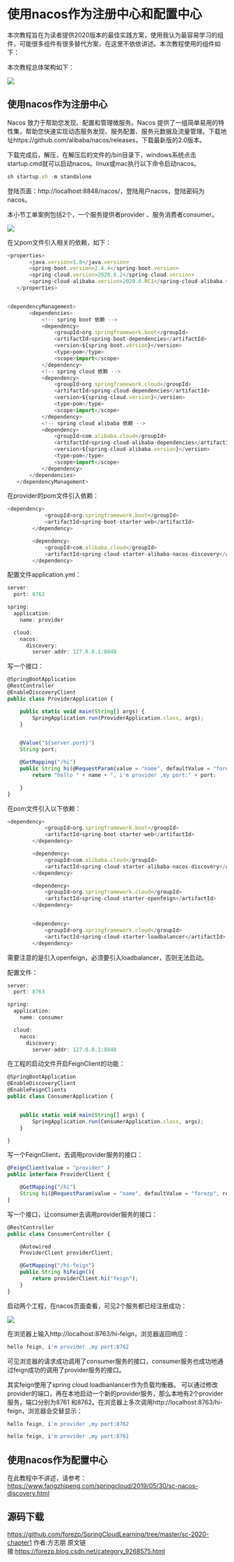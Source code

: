 # 使用nacos作为注册中心和配置中心

本次教程旨在为读者提供2020版本的最佳实践方案，使用我认为最容易学习的组件，可能很多组件有很多替代方案，在这里不依依讲述。本次教程使用的组件如下：

本次教程总体架构如下：

![](https://gitee.com/hezhiyuan007/java-study/raw/master/images/springcloud/bcad28a8-98a6-49fb-ad55-87e69c9cdce2.png)

## 使用nacos作为注册中心

Nacos 致力于帮助您发现、配置和管理微服务。Nacos 提供了一组简单易用的特性集，帮助您快速实现动态服务发现、服务配置、服务元数据及流量管理。下载地址https://github.com/alibaba/nacos/releases，下载最新版的2.0版本。

下载完成后，解压，在解压后的文件的/bin目录下，windows系统点击startup.cmd就可以启动nacos。linux或mac执行以下命令启动nacos。
```js 
sh startup.sh -m standalone
```

登陆页面：http://localhost:8848/nacos/，登陆用户nacos，登陆密码为nacos。

本小节工单案例包括2个，一个服务提供者provider 、服务消费者consumer。

![](https://gitee.com/hezhiyuan007/java-study/raw/master/images/springcloud/122b4549-21d3-430f-99d6-6b0b837d0df4.png)

在父pom文件引入相关的依赖，如下：
```js 
<properties>
       <java.version>1.8</java.version>
       <spring-boot.version>2.4.4</spring-boot.version>
       <spring-cloud.version>2020.0.2</spring-cloud.version>
       <spring-cloud-alibaba.version>2020.0.RC1</spring-cloud-alibaba.version>
   </properties>


<dependencyManagement>
       <dependencies>
           <!-- spring boot 依赖 -->
           <dependency>
               <groupId>org.springframework.boot</groupId>
               <artifactId>spring-boot-dependencies</artifactId>
               <version>${spring-boot.version}</version>
               <type>pom</type>
               <scope>import</scope>
           </dependency>
           <!-- spring cloud 依赖 -->
           <dependency>
               <groupId>org.springframework.cloud</groupId>
               <artifactId>spring-cloud-dependencies</artifactId>
               <version>${spring-cloud.version}</version>
               <type>pom</type>
               <scope>import</scope>
           </dependency>
           <!-- spring cloud alibaba 依赖 -->
           <dependency>
               <groupId>com.alibaba.cloud</groupId>
               <artifactId>spring-cloud-alibaba-dependencies</artifactId>
               <version>${spring-cloud-alibaba.version}</version>
               <type>pom</type>
               <scope>import</scope>
           </dependency>
       </dependencies>
   </dependencyManagement>
```

在provider的pom文件引入依赖：
```js 
<dependency>
            <groupId>org.springframework.boot</groupId>
            <artifactId>spring-boot-starter-web</artifactId>
        </dependency>

        <dependency>
            <groupId>com.alibaba.cloud</groupId>
            <artifactId>spring-cloud-starter-alibaba-nacos-discovery</artifactId>
        </dependency>
```

配置文件application.yml：

```js 
server:
  port: 8762

spring:
  application:
    name: provider

  cloud:
    nacos:
      discovery:
        server-addr: 127.0.0.1:8848
```

写一个接口：

```js 
@SpringBootApplication
@RestController
@EnableDiscoveryClient
public class ProviderApplication {

    public static void main(String[] args) {
        SpringApplication.run(ProviderApplication.class, args);
    }


    @Value("${server.port}")
    String port;

    @GetMapping("/hi")
    public String hi(@RequestParam(value = "name", defaultValue = "forezp",required = false) String name) {
        return "hello " + name + ", i'm provider ,my port:" + port;

    }
}
```

在pom文件引入以下依赖：
```js 
<dependency>
            <groupId>org.springframework.boot</groupId>
            <artifactId>spring-boot-starter-web</artifactId>
        </dependency>

        <dependency>
            <groupId>com.alibaba.cloud</groupId>
            <artifactId>spring-cloud-starter-alibaba-nacos-discovery</artifactId>
        </dependency>

        <dependency>
            <groupId>org.springframework.cloud</groupId>
            <artifactId>spring-cloud-starter-openfeign</artifactId>
        </dependency>


        <dependency>
            <groupId>org.springframework.cloud</groupId>
            <artifactId>spring-cloud-starter-loadbalancer</artifactId>
        </dependency>
```

需要注意的是引入openfeign，必须要引入loadbalancer，否则无法启动。

配置文件：
```js 
server:
  port: 8763

spring:
  application:
    name: consumer

  cloud:
    nacos:
      discovery:
        server-addr: 127.0.0.1:8848
```

在工程的启动文件开启FeignClient的功能：

```js 
@SpringBootApplication
@EnableDiscoveryClient
@EnableFeignClients
public class ConsumerApplication {


    public static void main(String[] args) {
        SpringApplication.run(ConsumerApplication.class, args);
    }

}
```

写一个FeignClient，去调用provider服务的接口：

```js 
@FeignClient(value = "provider" )
public interface ProviderClient {

    @GetMapping("/hi")
    String hi(@RequestParam(value = "name", defaultValue = "forezp", required = false) String name);
}
```

写一个接口，让consumer去调用provider服务的接口：

```js 
@RestController
public class ConsumerController {

    @Autowired
    ProviderClient providerClient;

    @GetMapping("/hi-feign")
    public String hiFeign(){
        return providerClient.hi("feign");
    }
}
```

启动两个工程，在nacos页面查看，可见2个服务都已经注册成功：

![](https://gitee.com/hezhiyuan007/java-study/raw/master/images/springcloud/02200a63-d619-4717-ab31-8607f65c9414.png)

在浏览器上输入http://localhost:8763/hi-feign，浏览器返回响应：
```js 
hello feign, i'm provider ,my port:8762
```

可见浏览器的请求成功调用了consumer服务的接口，consumer服务也成功地通过feign成功的调用了provider服务的接口。

其实feign使用了spring cloud loadbanlancer作为负载均衡器。
可以通过修改provider的端口，再在本地启动一个新的provider服务，那么本地有2个provider 服务，端口分别为8761 和8762。在浏览器上多次调用http://localhost:8763/hi-feign，浏览器会交替显示：
```js 
hello feign, i'm provider ,my port:8762

hello feign, i'm provider ,my port:8761
```

## 使用nacos作为配置中心

在此教程中不讲述，请参考：https://www.fangzhipeng.com/springcloud/2019/05/30/sc-nacos-discovery.html

## 源码下载

https://github.com/forezp/SpringCloudLearning/tree/master/sc-2020-chapter1
作者:方志朋  原文链接:https://forezp.blog.csdn.net/category_9268575.html
